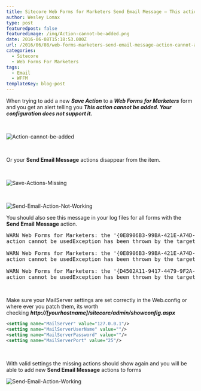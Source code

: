 ```yaml
---
title: Sitecore Web Forms for Marketers Send Email Message – This action cannot be added. Your configuration does not support it.
author: Wesley Lomax
type: post
featuredpost: false
featuredimage: /img/Action-cannot-be-added.png
date: 2016-06-08T15:18:53.000Z
url: /2016/06/08/web-forms-marketers-send-email-message-action-cannot-added-configuration-not-support/
categories:
  - Sitecore
  - Web Forms For Marketers
tags:
  - Email
  - WFFM
templateKey: blog-post
---
```

When trying to add a new _**Save Action**_ to a **_Web Forms for Marketers_** form and you get an alert telling you **_This action cannot be added. Your configuration does not support it._**

&nbsp;

![Action-cannot-be-added](/img/Action-cannot-be-added.png)

&nbsp;

Or your **Send Email Message** actions disappear from the item.

&nbsp;

![Save-Actions-Missing](/img/Save-Actions-Missing.png)

&nbsp;

![Send-Email-Action-Not-Working](/img/Send-Email-Action-Not-Working.png)

You should also see this message in your log files for all forms with the **Send Email Message** action.

<pre>
WARN Web Forms for Marketers: the '{0E8906B3-99BA-421E-A74D-277ED17A32FD}' 
action cannot be usedException has been thrown by the target of an invocation.

WARN Web Forms for Marketers: the '{0E8906B3-99BA-421E-A74D-277ED17A32FD}' 
action cannot be usedException has been thrown by the target of an invocation.

WARN Web Forms for Marketers: the '{D4502A11-9417-4479-9F2A-485F45D2E2D0}' 
action cannot be usedException has been thrown by the target of an invocation.
</pre>

&nbsp;

Make sure your MailServer settings are set correctly in the Web.config or where ever you patch them, its worth checking _**http://[yourhostname]/sitecore/admin/showconfig.aspx**_

```xml
<setting name="MailServer" value="127.0.0.1"/>  
<setting name="MailServerUserName" value=""/>  
<setting name="MailServerPassword" value=""/>  
<setting name="MailServerPort" value="25"/>
```

&nbsp;

With valid settings the missing actions should show again and you will be able to add new **Send Email Message** actions to forms

![Send-Email-Action-Working](/img/Send-Email-Action-Working.png)